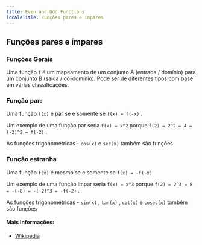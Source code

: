 ```yaml
---
title: Even and Odd Functions
localeTitle: Funções pares e ímpares
---
```

## Funções pares e ímpares

### Funções Gerais

Uma função `f` é um mapeamento de um conjunto A (entrada / domínio) para um conjunto B (saída / co-domínio). Pode ser de diferentes tipos com base em várias classificações.

### Função par:

Uma função `f(x)` é par se e somente se `f(x) = f(-x)` .

Um exemplo de uma função par seria `f(x) = x^2` porque `f(2) = 2^2 = 4 = (-2)^2 = f(-2)` .

As funções trigonométricas - `cos(x)` e `sec(x)` também são funções

### Função estranha

Uma função `f(x)` é mesmo se e somente se `f(x) = -f(-x)`

Um exemplo de uma função ímpar seria `f(x) = x^3` porque `f(2) = 2^3 = 8 = -(-8) = -(-2)^3 = -f(-2)` .

As funções trigonométricas - `sin(x)` , `tan(x)` , `cot(x)` e `cosec(x)` também são funções

#### Mais Informações:

*   [Wikipedia](https://en.wikipedia.org/wiki/Even_and_odd_functions)